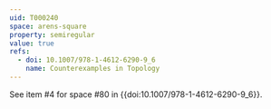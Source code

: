 ```yaml
---
uid: T000240
space: arens-square
property: semiregular
value: true
refs:
  - doi: 10.1007/978-1-4612-6290-9_6
    name: Counterexamples in Topology
---
```

See item #4 for space #80 in {{doi:10.1007/978-1-4612-6290-9_6}}.
